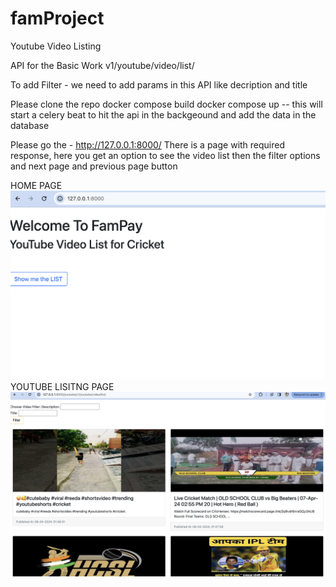 # famProject
Youtube Video Listing

API for the Basic Work
v1/youtube/video/list/

To add Filter - we need to add params in this API like decription and title

Please clone the repo
docker compose build
docker compose up -- this will start a celery beat to hit the api in the backgeound and add the data in the database

Please go the - http://127.0.0.1:8000/
There is a page with required response, here you get an option to see the video list
then the filter options and next page and previous page button


HOME PAGE
![HOME PAGE](https://github.com/aaryantyagi182/famProject/blob/main/famProject/home.jpg)
YOUTUBE LISITNG PAGE
![YOUTUBE LISITNG PAGE](https://github.com/aaryantyagi182/famProject/blob/main/famProject/youtubelist.png)
